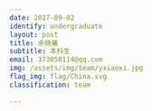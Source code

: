 ```yaml
---
date: 2017-09-02
identify: undergraduate
layout: post
title: 余晓曦
subtitle: 本科生
email: 373058114@qq.com
img: /assets/img/team/yxiaoxi.jpg
flag_img: flag/China.svg
classification: team

---
```

